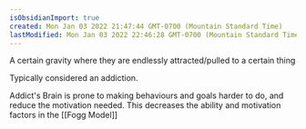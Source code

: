 ```yaml
---
isObsidianImport: true
created: Mon Jan 03 2022 21:47:44 GMT-0700 (Mountain Standard Time)
lastModified: Mon Jan 03 2022 22:46:28 GMT-0700 (Mountain Standard Time)
---
```

A certain gravity where they are endlessly attracted/pulled to a certain thing

Typically considered an addiction.

Addict's Brain is prone to making behaviours and goals harder to do, and reduce the motivation needed. 
This decreases the ability and motivation factors in the [[Fogg Model]]